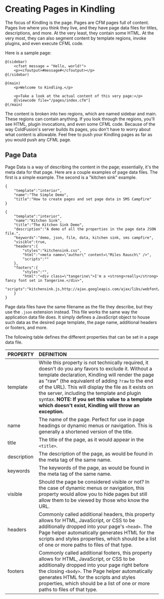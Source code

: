 # Creating Pages in Kindling #

The focus of Kindling is the page. Pages are CFM pages full of content. Pages live where you think they live, and they have page data files for titles, descriptions, and more. At the very least, they contain some HTML. At the very most, they can also segment content by template regions, invoke plugins, and even execute CFML code.

Here is a sample page:

```
@(sidebar)
	<cfset message = "Hello, world!">
	<p><cfoutput>#message#</cfoutput></p>
@(/sidebar)

@(main)
	<p>Welcome to Kindling.</p>
	
	<p>Take a look at the actual content of this very page:</p>
	@[viewcode file="/pages/index.cfm"]
@(/main)
```

The content is broken into two regions, which are named sidebar and main. These regions can contain anything. If you look through the regions, you'll see HTML, plugin invocations, and even some CFML code. Because of the way ColdFusion's server builds its pages, you don't have to worry about what content is allowable. Feel free to push your Kindling pages as far as you would push any CFML page.

## Page Data ##

Page Data is a way of describing the content in the page; essentially, it's the meta data for that page. Here are a couple examples of page data files. The first is a simple example. The second is a "kitchen sink" example.

```
{
	"template":"interior",
	"name":"The Simple Demo",
	"title":"How to create pages and set page data in SMS Campfire"
}
```

```
{
	"template":"interior",
	"name":"Kitchen Sink",
	"title":"The Kitchen Sink Demo",
	"description":"A demo of all the properties in the page data JSON file.",
	"keywords":"demo, json, file, data, kitchen sink, sms campfire",
	"visible":true,
	"headers":{
		"styles":"kitchensink.css",
		"html":"<meta name=\"author\" content=\"Miles Rausch\" />",
		"scripts":""
	},
	"footers":{
		"styles":"",
		"html":"<div class=\"tangerine\">I'm a <strong>really</strong> fancy font set in Tangerine.</div>",
		"scripts":"kitchensink.js,http://ajax.googleapis.com/ajax/libs/webfont/1.0.6/webfont.js"
	}
}
```

Page data files have the same filename as the file they describe, but they use the `.json` extension instead. This file works the same way the application data file does. It simply defines a JavaScript object to house such data as the desired page template, the page name, additional headers or footers, and more.

The following table defines the different properties that can be set in a page data file.

| PROPERTY	|	DEFINITION |
|:---------|:-----------|
| template	|	While this property is not technically required, it doesn't do you any favors to exclude it. Without a template declaration, Kindling will render the page as "raw" (the equivalent of adding `?raw` to the end of the URL). This will display the file as it exists on the server, including the template and plugin syntax. **NOTE: If you set this value to a template which doesn't exist, Kindling will throw an exception.** |
| name	|	The name of the page. Perfect for use in page headings or dynamic menus or navigation. This is generally a shortened version of the title. |
| title	|	The title of the page, as it would appear in the `<title>`. |
| description |	The description of the page, as would be found in the meta tag of the same name. |
|keywords	|	The keywords of the page, as would be found in the meta tag of the same name. |
| visible	|	Should the page be considered visible or not? In the case of dynamic menus or navigation, this property would allow you to hide pages but still allow them to be viewed by those who know the URL. |
| headers	| Commonly called additional headers, this property allows for HTML, JavaScript, or CSS to be additionally dropped into your page's `<head>`. The Page helper automatically generates HTML for the scripts and styles properties, which should be a list of one or more paths to files of that type. |
| footers	| Commonly called additional footers, this property allows for HTML, JavaScript, or CSS to be additionally dropped into your page right before the closing `<body>`. The Page helper automatically generates HTML for the scripts and styles properties, which should be a list of one or more paths to files of that type. |
